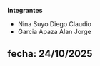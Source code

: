 **Integrantes**
- Nina Suyo Diego Claudio
- Garcia Apaza Alan Jorge

fecha: 24/10/2025
------------------------------
